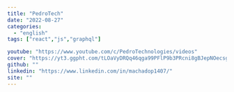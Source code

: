 ```yaml
---
title: "PedroTech"
date: "2022-08-27"
categories:
  - "english"
tags: ["react","js","graphql"]

youtube: "https://www.youtube.com/c/PedroTechnologies/videos"
cover: "https://yt3.ggpht.com/tLOaVyDRQq46qga99PFlP9b3PRcni8gBJepNOecsgIdADpxU10p6w0VD-fZ8VvtqeldN6IHYOj0=s88-c-k-c0x00ffffff-no-rj"
github: ""
linkedin: "https://www.linkedin.com/in/machadop1407/"
site: ""
---
```





